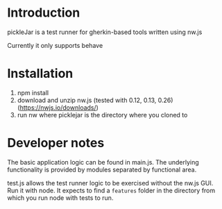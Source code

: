 # Introduction

pickleJar is a test runner for gherkin-based tools written using nw.js

Currently it only supports behave

# Installation

 1. npm install
 1. download and unzip nw.js (tested with 0.12, 0.13, 0.26) (https://nwjs.io/downloads/)
 1. run nw <picklejar> where picklejar is the directory where you cloned to

# Developer notes

The basic application logic can be found in main.js. The underlying functionality is provided by modules separated by functional area.

test.js allows the test runner logic to be exercised without the nw.js GUI. Run it with node. It expects to find a `features` folder in the directory from which you run node with tests to run.
